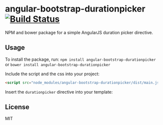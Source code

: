 # angular-bootstrap-durationpicker [![Build Status](https://travis-ci.org/alexneamtu/angular-bootstrap-durationpicker.png)](https://travis-ci.org/alexneamtu/angular-bootstrap-durationpicker)

NPM and bower package for a simple AngularJS duration picker directive.


## Usage
To install the package, run:
`npm install angular-bootstrap-durationpicker`
or
`bower install angular-bootstrap-durationpicker`

Include the script and the css into your project:
```html
<script src="node_modules/angular-bootstrap-durationpicker/dist/main.js"></script> (after having the angular.js included)
```

Insert the `durationpicker` directive into your template:

<div ng-init="offset = 12 * 60 * 60"> <!-- this is just for initializing the offset model, you can do it in the controller for example -->
    <durationpicker model="offset" hour-step="1" minute-step="5" min="-43200" max="43200" before-after-what="midnight" ></durationpicker>
</div>


## License
MIT